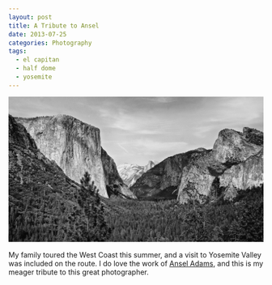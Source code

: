 ```yaml
---
layout: post
title: A Tribute to Ansel
date: 2013-07-25
categories: Photography
tags:
  - el capitan
  - half dome
  - yosemite
---
```


![View of Yosemite Valley from El Portal ](/assets/img/20130725-DSC04787.jpg "Photo of Yosemite Valley")


My family toured the West Coast this summer, and a visit to Yosemite Valley was included on the route. I do love the work of [Ansel Adams][ansel], and this is my meager tribute to this great photographer.

[ansel]: http://www.anseladams.com/ "The Ansel Adams Gallery"
